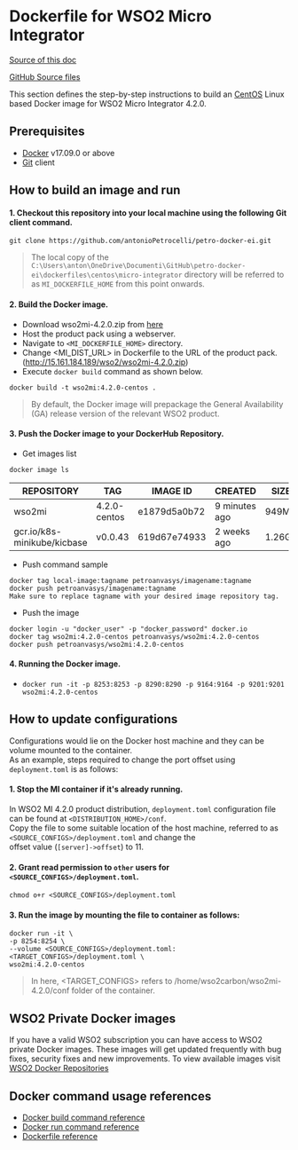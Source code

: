 # Dockerfile for WSO2 Micro Integrator
[Source of this doc](https://github.com/wso2/docker-ei/blob/master/dockerfiles/centos/micro-integrator/README.md)

[GitHub Source files](https://github.com/wso2/docker-ei/releases/tag/v4.2.0.6)

This section defines the step-by-step instructions to build an [CentOS](https://hub.docker.com/_/centos/) Linux based Docker image for WSO2 Micro Integrator 4.2.0.

## Prerequisites

* [Docker](https://www.docker.com/get-docker) v17.09.0 or above
* [Git](https://git-scm.com/book/en/v2/Getting-Started-Installing-Git) client

## How to build an image and run

#### 1. Checkout this repository into your local machine using the following Git client command.

```
git clone https://github.com/antonioPetrocelli/petro-docker-ei.git
```

>The local copy of the `C:\Users\anton\OneDrive\Documenti\GitHub\petro-docker-ei\dockerfiles\centos\micro-integrator` directory will be referred to as `MI_DOCKERFILE_HOME` from this point onwards.

#### 2. Build the Docker image.

- Download wso2mi-4.2.0.zip from [here](https://wso2.com/micro-integrator)
- Host the product pack using a webserver.
- Navigate to `<MI_DOCKERFILE_HOME>` directory. <br>
- Change <MI_DIST_URL> in Dockerfile to the URL of the product pack.  (http://15.161.184.189/wso2/wso2mi-4.2.0.zip)
- Execute `docker build` command as shown below.

```
docker build -t wso2mi:4.2.0-centos .
```

> By default, the Docker image will prepackage the General Availability (GA) release version of the relevant WSO2 product.

#### 3. Push the Docker image to your DockerHub Repository.

* Get images list
```
docker image ls
```

|REPOSITORY                    |TAG            |IMAGE ID       |CREATED         |SIZE   |
|------------------------------|---------------|---------------|----------------|-------|
|wso2mi                        |4.2.0-centos   |e1879d5a0b72   |9 minutes ago   |949MB  |
|gcr.io/k8s-minikube/kicbase   |v0.0.43        |619d67e74933   |2 weeks ago     |1.26GB |

* Push command sample
```
docker tag local-image:tagname petroanvasys/imagename:tagname
docker push petroanvasys/imagename:tagname
Make sure to replace tagname with your desired image repository tag.
```

* Push the image
<!---cGV0cm9hbnZhc3lzOlRVSjdBaHdxVDR4Wjku-->
```
docker login -u "docker_user" -p "docker_password" docker.io
docker tag wso2mi:4.2.0-centos petroanvasys/wso2mi:4.2.0-centos
docker push petroanvasys/wso2mi:4.2.0-centos
```

#### 4. Running the Docker image.

- `docker run -it -p 8253:8253 -p 8290:8290 -p 9164:9164 -p 9201:9201 wso2mi:4.2.0-centos`

## How to update configurations

Configurations would lie on the Docker host machine and they can be volume mounted to the container. <br>
As an example, steps required to change the port offset using `deployment.toml` is as follows:

#### 1. Stop the MI container if it's already running.

In WSO2 MI 4.2.0 product distribution, `deployment.toml` configuration file can be found at `<DISTRIBUTION_HOME>/conf`.<br>
Copy the file to some suitable location of the host machine, referred to as `<SOURCE_CONFIGS>/deployment.toml` and change the<br>
offset value (`[server]->offset`) to 11.

#### 2. Grant read permission to `other` users for `<SOURCE_CONFIGS>/deployment.toml`.

```
chmod o+r <SOURCE_CONFIGS>/deployment.toml
```

#### 3. Run the image by mounting the file to container as follows:

```
docker run -it \
-p 8254:8254 \
--volume <SOURCE_CONFIGS>/deployment.toml:<TARGET_CONFIGS>/deployment.toml \
wso2mi:4.2.0-centos
```

> In here, <TARGET_CONFIGS> refers to /home/wso2carbon/wso2mi-4.2.0/conf folder of the container.

## WSO2 Private Docker images

If you have a valid WSO2 subscription you can have access to WSO2 private Docker images. These images will get updated frequently with bug fixes, security fixes and new improvements. To view available images visit [WSO2 Docker Repositories](https://docker.wso2.com/)

## Docker command usage references

* [Docker build command reference](https://docs.docker.com/engine/reference/commandline/build/)
* [Docker run command reference](https://docs.docker.com/engine/reference/run/)
* [Dockerfile reference](https://docs.docker.com/engine/reference/builder/)
